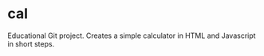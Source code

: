 # cal 
Educational Git project. Creates a simple calculator in
HTML and Javascript in short steps.

